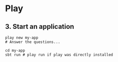 # Play

## 3. Start an application
```
play new my-app
# Answer the questions...

cd my-app
sbt run # play run if play was directly installed
```